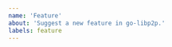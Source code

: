 ```yaml
---
name: 'Feature'
about: 'Suggest a new feature in go-libp2p.'
labels: feature
---
```


<!--
Note: If you'd like to suggest an idea related to libp2p but not specifically related to the go implementation, please file an issue at https://github.com/libp2p/specs instead.

When requesting a _feature_, please be sure to include:
  * Your motivation. Why do you need the feature?
  * How the feature should work.

Please try to be as specific and concrete as possible.
-->
